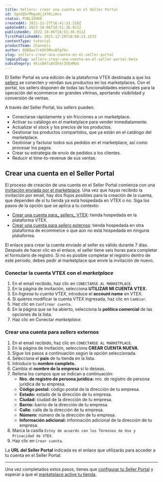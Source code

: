 ```yaml
---
title: Sellers: crear una cuenta en el Seller Portal
id: 3gn2Q5rMhgu0jjX7AiiHcs
status: PUBLISHED
createdAt: 2021-12-27T16:41:33.228Z
updatedAt: 2022-10-06T18:51:36.911Z
publishedAt: 2022-10-06T18:51:36.911Z
firstPublishedAt: 2021-12-29T18:08:13.157Z
contentType: tutorial
productTeam: Channels
author: 0QBQws7rk0t5Mnu8fgfUv
slug: sellers-crear-una-cuenta-en-el-seller-portal
legacySlug: sellers-crear-una-cuenta-en-el-seller-portal-beta
subcategory: 4hisB47iAVZk4r3SEmMoG
---
```


El Seller Portal es una edición de la plataforma VTEX destinada a que los [sellers](https://help.vtex.com/es/tutorial/marketplace-strategies-at-vtex--tutorials_402#vender-en-un-marketplace) se conecten y vendan sus productos en los marketplaces.
 Con el portal, los sellers disponen de todas las funcionalidades esenciales para la operación del ecommerce en grandes vitrinas, aportando visibilidad y conversión de ventas.

A través del Seller Portal, los sellers pueden:

- Conectarse rápidamente y sin fricciones a un marketplace.  
- Activar su catálogo en el marketplace para vender inmediatamente.  
- Actualizar el stock y los precios de los productos.  
- Gestionar los productos compartidos, que ya están en el catálogo del marketplace.  
- Gestionar y facturar todos sus pedidos en el marketplace, así como procesar los pagos.    
- Crear su estrategia de envío de pedidos a los clientes.  
- Reducir el time-to-revenue de sus ventas.  

## Crear una cuenta en el Seller Portal

El proceso de creación de una cuenta en el Seller Portal comienza con una [invitación enviada por el marketplace](https://help.vtex.com/es/tutorial/marketplace-convite-de-sellers-beta--6rb2FkcslmDueJ689Ulb9A). Una vez que hayas recibido la invitación por email, hay dos flujos posibles para la creación de la cuenta, que dependen de si tu tienda ya está hospedada en VTEX o no. Siga los pasos de la opción que se aplica a tu contexto:

- [Crear una cuenta para_ sellers_ VTEX](#conectar-la-cuenta-vtex-con-el-marketplace): tienda hospedada en la plataforma VTEX.  
- [Crear una cuenta para _sellers_ externos](#crear-una-cuenta-para-sellers-externos): tienda hospedada en otra plataforma de ecommerce o que aún no está hospedada en ninguna plataforma.  

<div class="alert alert-info">
El enlace para crear la cuenta enviado al seller es válido durante 7 días. Después de hacer clic en el enlace, el seller tiene seis horas para completar el formulario de registro. Si no es posible completar el registro dentro de este periodo, debes pedir al marketplace que envíe la invitación de nuevo.
</div>

### Conectar la cuenta VTEX con el _marketplace_

1. En el email recibido, haz clic en `CONECTARSE AL MARKETPLACE`.   
2. En la página de invitación, selecciona **UTILIZAR MI CUENTA VTEX.**  
3. En _Ingresa tu cuenta VTEX_, introduce el **account name** en VTEX.  
4. Si quieres modificar la cuenta VTEX ingresada, haz clic en `Cambiar`.  
5. Haz clic en `Confirmar cuenta`.  
6. En la página que se ha abierto, selecciona la **política comercial** de las opciones de la lista.  
7. Haz clic en Conectar _marketplace_.   

### Crear una cuenta para _sellers_ externos

1. En el email recibido, haz clic en `CONECTARSE AL MARKETPLACE`.   
2. En la página de invitación, selecciona **CREAR CUENTA NUEVA**.  
3. Sigue los pasos a continuación según la opción seleccionada.  
4. Selecciona el **país** de tu tienda en la lista.   
5. Introduce tu **nombre completo.**  
6. Cambia el **nombre de la empresa** si lo deseas.  
7. Rellena los campos que se indican a continuación:  
    - __Nro. de registro de persona jurídica:__ nro. de registro de persona jurídica de tu empresa.  
    - __Código postal:__ código postal de la dirección de tu empresa.  
    - __Estado:__ estado de la dirección de tu empresa.  
    - __Ciudad:__ ciudad de la dirección de tu empresa.  
    - __Barrio:__ barrio de la dirección de tu empresa.  
    - __Calle:__ calle de la dirección de tu empresa.  
    - __Número:__ número de la dirección de tu empresa.  
    - __Información adicional:__ información adicional de la dirección de tu empresa.  
8. Marca la casilla `Estoy de acuerdo con los Términos de Uso y Privacidad de VTEX`.  
9. Haz clic en `Crear cuenta`.  

La **URL del Seller Portal** indicada es el enlace que utilizarás para acceder a tu cuenta en el Seller Portal.

___________________

Una vez completados estos pasos, tienes que [configurar tu Seller Portal](https://help.vtex.com/es/tutorial/seller-portal-primeiros-passos--6w1vBdRH2uuBGmUqgNQjwK) y esperar a que el [marketplace active tu tienda](https://help.vtex.com/es/tutorial/marketplace-convite-de-sellers-beta--6rb2FkcslmDueJ689Ulb9A#conectar-seller).

